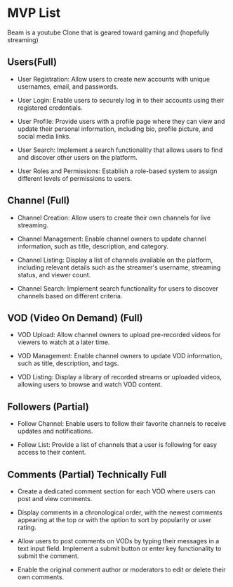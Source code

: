  # MVP List

Beam is a youtube Clone that is geared toward gaming and (hopefully streaming)

## Users(Full)

* User Registration: Allow users to create new accounts with unique usernames, email, and passwords.

 * User Login: Enable users to securely log in to their accounts using their registered credentials.

 * User Profile: Provide users with a profile page where they can view and update their personal information, including bio, profile picture, and social media links.

 * User Search: Implement a search functionality that allows users to find and discover other users on the platform.

 * User Roles and Permissions: Establish a role-based system to assign different levels of permissions to users.

## Channel (Full)

* Channel Creation: Allow users to create their own channels for live streaming.

* Channel Management: Enable channel owners to update channel information, such as title, description, and category.

* Channel Listing: Display a list of channels available on the platform, including relevant details such as the streamer's username, streaming status, and viewer count.

* Channel Search: Implement search functionality for users to discover channels based on different criteria.

## VOD (Video On Demand) (Full)

* VOD Upload: Allow channel owners to upload pre-recorded videos for viewers to watch at a later time.

* VOD Management: Enable channel owners to update VOD information, such as title, description, and tags.

* VOD Listing: Display a library of recorded streams or uploaded videos, allowing users to browse and watch VOD content.

## Followers (Partial)

* Follow Channel: Enable users to follow their favorite channels to receive updates and notifications.

* Follow List: Provide a list of channels that a user is following for easy access to their content.

## Comments (Partial) Technically Full

* Create a dedicated comment section for each VOD where users can post and view comments.

* Display comments in a chronological order, with the newest comments appearing at the top or with the option to sort by popularity or user rating.

* Allow users to post comments on VODs by typing their messages in a text input field. Implement a submit button or enter key functionality to submit the comment.

* Enable the original comment author or moderators to edit or delete their own comments.
